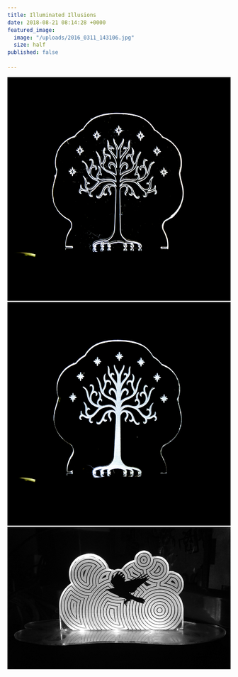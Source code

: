 ```yaml
---
title: Illuminated Illusions
date: 2018-08-21 08:14:28 +0000
featured_image:
  image: "/uploads/2016_0311_143106.jpg"
  size: half
published: false

---
```

![](/uploads/2015_0505_013448.jpg)![](/uploads/2015_0505_013600.jpg)![](/uploads/2016_0311_143106.jpg)